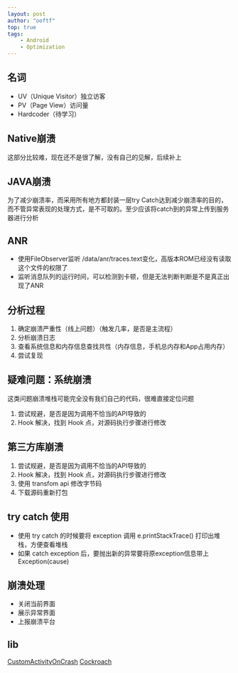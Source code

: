 ```yaml
---
layout: post
author: "ooftf"
top: true
tags:
    - Android
    - Optimization
---
```

## 名词
* UV（Unique Visitor）独立访客
* PV（Page View）访问量
* Hardcoder（待学习）

## Native崩溃
这部分比较难，现在还不是很了解，没有自己的见解，后续补上
## JAVA崩溃
为了减少崩溃率，而采用所有地方都封装一层try Catch达到减少崩溃率的目的，而不管异常表现的处理方式，是不可取的。至少应该将catch到的异常上传到服务器进行分析
## ANR
* 使用FileObserver监听 /data/anr/traces.text变化，高版本ROM已经没有读取这个文件的权限了
* 监听消息队列的运行时间，可以检测到卡顿，但是无法判断判断是不是真正出现了ANR

## 分析过程
1. 确定崩溃严重性（线上问题）（触发几率，是否是主流程）
2. 分析崩溃日志
3. 查看系统信息和内存信息查找共性（内存信息，手机总内存和App占用内存）
4. 尝试复现

## 疑难问题：系统崩溃
这类问题崩溃堆栈可能完全没有我们自己的代码，很难直接定位问题
1. 尝试规避，是否是因为调用不恰当的API导致的
2. Hook 解决，找到 Hook 点，对源码执行步骤进行修改

## 第三方库崩溃
1. 尝试规避，是否是因为调用不恰当的API导致的
2. Hook 解决，找到 Hook 点，对源码执行步骤进行修改
3. 使用 transfom api 修改字节码
4. 下载源码重新打包

## try catch 使用
* 使用 try catch 的时候要将 exception 调用 e.printStackTrace() 打印出堆栈，方便查看堆栈
* 如果 catch exception 后，要抛出新的异常要将原exception信息带上 Exception(cause)

## 崩溃处理
* 关闭当前界面
* 展示异常界面
* 上报崩溃平台


## lib
[CustomActivityOnCrash](https://github.com/Ereza/CustomActivityOnCrash)
[Cockroach](https://github.com/android-notes/Cockroach)










